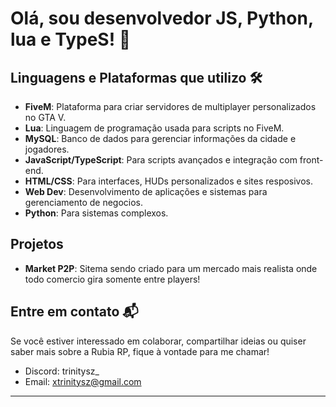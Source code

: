 # Olá, sou desenvolvedor JS, Python, lua e TypeS! 👾



## Linguagens e Plataformas que utilizo 🛠️
- **FiveM**: Plataforma para criar servidores de multiplayer personalizados no GTA V.
- **Lua**: Linguagem de programação usada para scripts no FiveM.
- **MySQL**: Banco de dados para gerenciar informações da cidade e jogadores.
- **JavaScript/TypeScript**: Para scripts avançados e integração com front-end.
- **HTML/CSS**: Para interfaces, HUDs personalizados e sites resposivos.
- **Web Dev**: Desenvolvimento de aplicações e sistemas para gerenciamento de negocios.
- **Python**: Para sistemas complexos.

## Projetos
- **Market P2P**: Sitema sendo criado para um mercado mais realista onde todo comercio gira somente entre players!

  


## Entre em contato 📬
Se você estiver interessado em colaborar, compartilhar ideias ou quiser saber mais sobre a Rubia RP, fique à vontade para me chamar!

- Discord: trinitysz_
- Email: xtrinitysz@gmail.com

---




